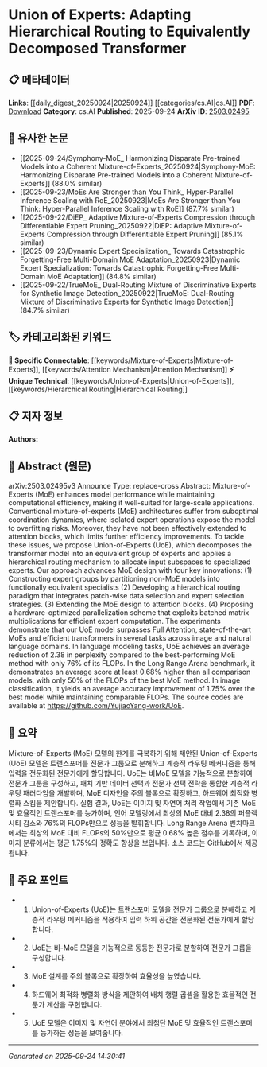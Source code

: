 <!-- KEYWORD_LINKING_METADATA:
{
  "processed_timestamp": "2025-09-24T14:30:41.963877",
  "vocabulary_version": "1.0",
  "selected_keywords": [
    "Mixture-of-Experts",
    "Union-of-Experts",
    "Hierarchical Routing",
    "Attention Mechanism"
  ],
  "rejected_keywords": [],
  "similarity_scores": {
    "Mixture-of-Experts": 0.8,
    "Union-of-Experts": 0.85,
    "Hierarchical Routing": 0.78,
    "Attention Mechanism": 0.82
  },
  "extraction_method": "AI_prompt_based",
  "budget_applied": true,
  "candidates_json": {
    "candidates": [
      {
        "surface": "Mixture-of-Experts",
        "canonical": "Mixture-of-Experts",
        "aliases": [
          "MoE"
        ],
        "category": "specific_connectable",
        "rationale": "Mixture-of-Experts is a key concept in the paper, central to understanding the proposed Union-of-Experts model.",
        "novelty_score": 0.55,
        "connectivity_score": 0.85,
        "specificity_score": 0.78,
        "link_intent_score": 0.8
      },
      {
        "surface": "Union-of-Experts",
        "canonical": "Union-of-Experts",
        "aliases": [
          "UoE"
        ],
        "category": "unique_technical",
        "rationale": "Union-of-Experts is the novel contribution of the paper, representing a new model architecture.",
        "novelty_score": 0.9,
        "connectivity_score": 0.65,
        "specificity_score": 0.88,
        "link_intent_score": 0.85
      },
      {
        "surface": "Hierarchical Routing",
        "canonical": "Hierarchical Routing",
        "aliases": [],
        "category": "unique_technical",
        "rationale": "Hierarchical Routing is a novel mechanism proposed in the paper, crucial for the model's efficiency.",
        "novelty_score": 0.75,
        "connectivity_score": 0.7,
        "specificity_score": 0.8,
        "link_intent_score": 0.78
      },
      {
        "surface": "Attention Blocks",
        "canonical": "Attention Mechanism",
        "aliases": [
          "Attention Blocks"
        ],
        "category": "specific_connectable",
        "rationale": "Attention Mechanism is extended in the paper, linking it to the broader context of transformer models.",
        "novelty_score": 0.4,
        "connectivity_score": 0.9,
        "specificity_score": 0.7,
        "link_intent_score": 0.82
      }
    ],
    "ban_list_suggestions": [
      "Full Attention",
      "state-of-the-art",
      "efficient transformers"
    ]
  },
  "decisions": [
    {
      "candidate_surface": "Mixture-of-Experts",
      "resolved_canonical": "Mixture-of-Experts",
      "decision": "linked",
      "scores": {
        "novelty": 0.55,
        "connectivity": 0.85,
        "specificity": 0.78,
        "link_intent": 0.8
      }
    },
    {
      "candidate_surface": "Union-of-Experts",
      "resolved_canonical": "Union-of-Experts",
      "decision": "linked",
      "scores": {
        "novelty": 0.9,
        "connectivity": 0.65,
        "specificity": 0.88,
        "link_intent": 0.85
      }
    },
    {
      "candidate_surface": "Hierarchical Routing",
      "resolved_canonical": "Hierarchical Routing",
      "decision": "linked",
      "scores": {
        "novelty": 0.75,
        "connectivity": 0.7,
        "specificity": 0.8,
        "link_intent": 0.78
      }
    },
    {
      "candidate_surface": "Attention Blocks",
      "resolved_canonical": "Attention Mechanism",
      "decision": "linked",
      "scores": {
        "novelty": 0.4,
        "connectivity": 0.9,
        "specificity": 0.7,
        "link_intent": 0.82
      }
    }
  ]
}
-->

# Union of Experts: Adapting Hierarchical Routing to Equivalently Decomposed Transformer

## 📋 메타데이터

**Links**: [[daily_digest_20250924|20250924]] [[categories/cs.AI|cs.AI]]
**PDF**: [Download](https://arxiv.org/pdf/2503.02495.pdf)
**Category**: cs.AI
**Published**: 2025-09-24
**ArXiv ID**: [2503.02495](https://arxiv.org/abs/2503.02495)

## 🔗 유사한 논문
- [[2025-09-24/Symphony-MoE_ Harmonizing Disparate Pre-trained Models into a Coherent Mixture-of-Experts_20250924|Symphony-MoE: Harmonizing Disparate Pre-trained Models into a Coherent Mixture-of-Experts]] (88.0% similar)
- [[2025-09-23/MoEs Are Stronger than You Think_ Hyper-Parallel Inference Scaling with RoE_20250923|MoEs Are Stronger than You Think: Hyper-Parallel Inference Scaling with RoE]] (87.7% similar)
- [[2025-09-22/DiEP_ Adaptive Mixture-of-Experts Compression through Differentiable Expert Pruning_20250922|DiEP: Adaptive Mixture-of-Experts Compression through Differentiable Expert Pruning]] (85.1% similar)
- [[2025-09-23/Dynamic Expert Specialization_ Towards Catastrophic Forgetting-Free Multi-Domain MoE Adaptation_20250923|Dynamic Expert Specialization: Towards Catastrophic Forgetting-Free Multi-Domain MoE Adaptation]] (84.8% similar)
- [[2025-09-22/TrueMoE_ Dual-Routing Mixture of Discriminative Experts for Synthetic Image Detection_20250922|TrueMoE: Dual-Routing Mixture of Discriminative Experts for Synthetic Image Detection]] (84.7% similar)

## 🏷️ 카테고리화된 키워드
**🔗 Specific Connectable**: [[keywords/Mixture-of-Experts|Mixture-of-Experts]], [[keywords/Attention Mechanism|Attention Mechanism]]
**⚡ Unique Technical**: [[keywords/Union-of-Experts|Union-of-Experts]], [[keywords/Hierarchical Routing|Hierarchical Routing]]

## 📋 저자 정보

**Authors:** 

## 📄 Abstract (원문)

arXiv:2503.02495v3 Announce Type: replace-cross 
Abstract: Mixture-of-Experts (MoE) enhances model performance while maintaining computational efficiency, making it well-suited for large-scale applications. Conventional mixture-of-experts (MoE) architectures suffer from suboptimal coordination dynamics, where isolated expert operations expose the model to overfitting risks. Moreover, they have not been effectively extended to attention blocks, which limits further efficiency improvements. To tackle these issues, we propose Union-of-Experts (UoE), which decomposes the transformer model into an equivalent group of experts and applies a hierarchical routing mechanism to allocate input subspaces to specialized experts. Our approach advances MoE design with four key innovations: (1) Constructing expert groups by partitioning non-MoE models into functionally equivalent specialists (2) Developing a hierarchical routing paradigm that integrates patch-wise data selection and expert selection strategies. (3) Extending the MoE design to attention blocks. (4) Proposing a hardware-optimized parallelization scheme that exploits batched matrix multiplications for efficient expert computation. The experiments demonstrate that our UoE model surpasses Full Attention, state-of-the-art MoEs and efficient transformers in several tasks across image and natural language domains. In language modeling tasks, UoE achieves an average reduction of 2.38 in perplexity compared to the best-performing MoE method with only 76% of its FLOPs. In the Long Range Arena benchmark, it demonstrates an average score at least 0.68% higher than all comparison models, with only 50% of the FLOPs of the best MoE method. In image classification, it yields an average accuracy improvement of 1.75% over the best model while maintaining comparable FLOPs. The source codes are available at https://github.com/YujiaoYang-work/UoE.

## 📝 요약

Mixture-of-Experts (MoE) 모델의 한계를 극복하기 위해 제안된 Union-of-Experts (UoE) 모델은 트랜스포머를 전문가 그룹으로 분해하고 계층적 라우팅 메커니즘을 통해 입력을 전문화된 전문가에게 할당합니다. UoE는 비MoE 모델을 기능적으로 분할하여 전문가 그룹을 구성하고, 패치 기반 데이터 선택과 전문가 선택 전략을 통합한 계층적 라우팅 패러다임을 개발하며, MoE 디자인을 주의 블록으로 확장하고, 하드웨어 최적화 병렬화 스킴을 제안합니다. 실험 결과, UoE는 이미지 및 자연어 처리 작업에서 기존 MoE 및 효율적인 트랜스포머를 능가하며, 언어 모델링에서 최상의 MoE 대비 2.38의 퍼플렉시티 감소와 76%의 FLOPs만으로 성능을 발휘합니다. Long Range Arena 벤치마크에서는 최상의 MoE 대비 FLOPs의 50%만으로 평균 0.68% 높은 점수를 기록하며, 이미지 분류에서는 평균 1.75%의 정확도 향상을 보입니다. 소스 코드는 GitHub에서 제공됩니다.

## 🎯 주요 포인트

- 1. Union-of-Experts (UoE)는 트랜스포머 모델을 전문가 그룹으로 분해하고 계층적 라우팅 메커니즘을 적용하여 입력 하위 공간을 전문화된 전문가에게 할당합니다.
- 2. UoE는 비-MoE 모델을 기능적으로 동등한 전문가로 분할하여 전문가 그룹을 구성합니다.
- 3. MoE 설계를 주의 블록으로 확장하여 효율성을 높였습니다.
- 4. 하드웨어 최적화 병렬화 방식을 제안하여 배치 행렬 곱셈을 활용한 효율적인 전문가 계산을 구현합니다.
- 5. UoE 모델은 이미지 및 자연어 분야에서 최첨단 MoE 및 효율적인 트랜스포머를 능가하는 성능을 보여줍니다.


---

*Generated on 2025-09-24 14:30:41*